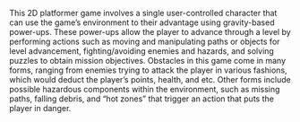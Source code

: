 This 2D platformer game involves a single user-controlled character that can use the game’s environment to their advantage using gravity-based power-ups. These power-ups allow the player to advance through a level by performing actions such as moving and manipulating paths or objects for level advancement, fighting/avoiding enemies and hazards, and solving puzzles to obtain mission objectives. Obstacles in this game come in many forms, ranging from enemies trying to attack the player in various fashions, which would deduct the player’s points, health, and etc. Other forms include possible hazardous components within the environment, such as missing paths, falling debris, and “hot zones” that trigger an action that puts the player in danger. 
